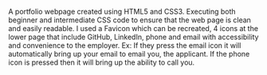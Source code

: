 A portfolio webpage created using HTML5 and CSS3. Executing both beginner and intermediate CSS code to ensure that the web page is clean and easily readable. I used a Favicon which can be recreated, 4 icons at the lower page that include GitHub, LinkedIn, phone and email with accessibility and convenience to the employer. Ex: If they press the email icon it will automatically bring up your email to email you, the applicant. If the phone icon is pressed then it will bring up the ability to call you.
